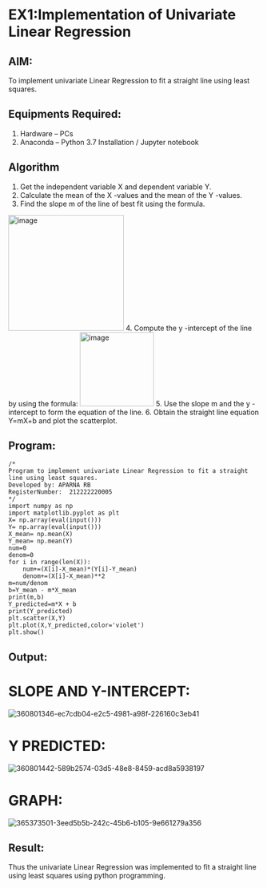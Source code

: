 # EX1:Implementation of Univariate Linear Regression
## AIM:
To implement univariate Linear Regression to fit a straight line using least squares.

## Equipments Required:
1. Hardware – PCs
2. Anaconda – Python 3.7 Installation / Jupyter notebook

## Algorithm
1. Get the independent variable X and dependent variable Y.
2. Calculate the mean of the X -values and the mean of the Y -values.
3. Find the slope m of the line of best fit using the formula. 
<img width="231" alt="image" src="https://user-images.githubusercontent.com/93026020/192078527-b3b5ee3e-992f-46c4-865b-3b7ce4ac54ad.png">
4. Compute the y -intercept of the line by using the formula:
<img width="148" alt="image" src="https://user-images.githubusercontent.com/93026020/192078545-79d70b90-7e9d-4b85-9f8b-9d7548a4c5a4.png">
5. Use the slope m and the y -intercept to form the equation of the line.
6. Obtain the straight line equation Y=mX+b and plot the scatterplot.

## Program:
```
/*
Program to implement univariate Linear Regression to fit a straight line using least squares.
Developed by: APARNA RB
RegisterNumber:  212222220005
*/
import numpy as np
import matplotlib.pyplot as plt
X= np.array(eval(input()))
Y= np.array(eval(input()))
X_mean= np.mean(X)
Y_mean= np.mean(Y)
num=0
denom=0
for i in range(len(X)):
    num+=(X[i]-X_mean)*(Y[i]-Y_mean)
    denom+=(X[i]-X_mean)**2
m=num/denom
b=Y_mean - m*X_mean
print(m,b)
Y_predicted=m*X + b
print(Y_predicted)
plt.scatter(X,Y)
plt.plot(X,Y_predicted,color='violet')
plt.show()
```

## Output:
# SLOPE AND Y-INTERCEPT:
![360801346-ec7cdb04-e2c5-4981-a98f-226160c3eb41](https://github.com/user-attachments/assets/fccfddd4-3ac3-40fa-9fd0-0d5bc86244f2)
# Y PREDICTED:
![360801442-589b2574-03d5-48e8-8459-acd8a5938197](https://github.com/user-attachments/assets/f10ea97f-0ee5-4a41-b977-acedd94793ff)
# GRAPH:
![365373501-3eed5b5b-242c-45b6-b105-9e661279a356](https://github.com/user-attachments/assets/9952c3eb-c0eb-4dac-a70c-55e3e1caa2dc)

## Result:
Thus the univariate Linear Regression was implemented to fit a straight line using least squares using python programming.
